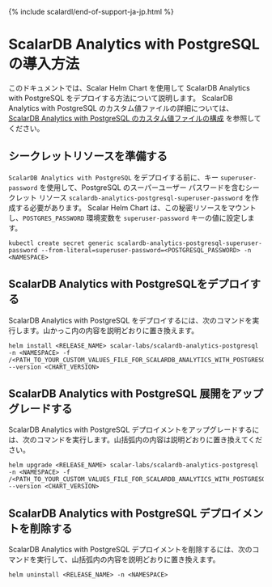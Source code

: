 {% include scalardl/end-of-support-ja-jp.html %}

# ScalarDB Analytics with PostgreSQL の導入方法

このドキュメントでは、Scalar Helm Chart を使用して ScalarDB Analytics with PostgreSQL をデプロイする方法について説明します。 ScalarDB Analytics with PostgreSQL のカスタム値ファイルの詳細については、[ScalarDB Analytics with PostgreSQL のカスタム値ファイルの構成](configure-custom-values-scalardb-analytics-postgresql.md) を参照してください。

## シークレットリソースを準備する

`ScalarDB Analytics with PostgreSQL` をデプロイする前に、キー `superuser-password` を使用して、PostgreSQL のスーパーユーザー パスワードを含むシークレット リソース `scalardb-analytics-postgresql-superuser-password` を作成する必要があります。 Scalar Helm Chart は、この秘密リソースをマウントし、`POSTGRES_PASSWORD` 環境変数を `superuser-password` キーの値に設定します。

```console
kubectl create secret generic scalardb-analytics-postgresql-superuser-password --from-literal=superuser-password=<POSTGRESQL_PASSWORD> -n <NAMESPACE>
```

## ScalarDB Analytics with PostgreSQLをデプロイする

ScalarDB Analytics with PostgreSQL をデプロイするには、次のコマンドを実行します。山かっこ内の内容を説明どおりに置き換えます。

```console
helm install <RELEASE_NAME> scalar-labs/scalardb-analytics-postgresql -n <NAMESPACE> -f /<PATH_TO_YOUR_CUSTOM_VALUES_FILE_FOR_SCALARDB_ANALYTICS_WITH_POSTGRESQL> --version <CHART_VERSION>
```

## ScalarDB Analytics with PostgreSQL 展開をアップグレードする

ScalarDB Analytics with PostgreSQL デプロイメントをアップグレードするには、次のコマンドを実行します。山括弧内の内容は説明どおりに置き換えてください。

```console
helm upgrade <RELEASE_NAME> scalar-labs/scalardb-analytics-postgresql -n <NAMESPACE> -f /<PATH_TO_YOUR_CUSTOM_VALUES_FILE_FOR_SCALARDB_ANALYTICS_WITH_POSTGRESQL> --version <CHART_VERSION>
```

## ScalarDB Analytics with PostgreSQL デプロイメントを削除する

ScalarDB Analytics with PostgreSQL デプロイメントを削除するには、次のコマンドを実行して、山括弧内の内容を説明どおりに置き換えます。

```console
helm uninstall <RELEASE_NAME> -n <NAMESPACE>
```
